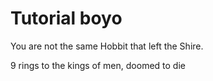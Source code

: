# Tutorial boyo

You are not the same Hobbit that left the Shire.

9 rings to the kings of men, doomed to die
